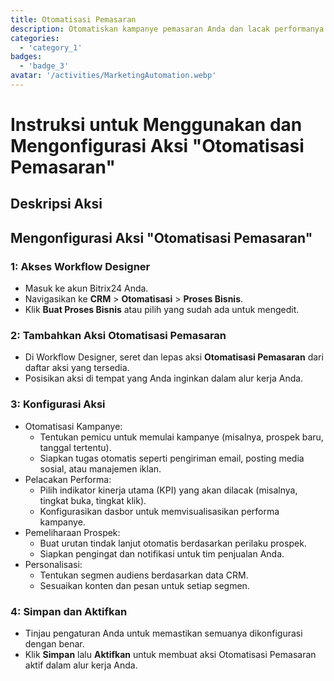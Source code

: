 ```yaml
---
title: Otomatisasi Pemasaran
description: Otomatiskan kampanye pemasaran Anda dan lacak performanya.
categories: 
  - 'category_1'
badges: 
  - 'badge_3'
avatar: '/activities/MarketingAutomation.webp'
---
```

# Instruksi untuk Menggunakan dan Mengonfigurasi Aksi "Otomatisasi Pemasaran"

## Deskripsi Aksi

## **Mengonfigurasi Aksi "Otomatisasi Pemasaran"**

### 1: Akses Workflow Designer
- Masuk ke akun Bitrix24 Anda.
- Navigasikan ke **CRM** > **Otomatisasi** > **Proses Bisnis**.
- Klik **Buat Proses Bisnis** atau pilih yang sudah ada untuk mengedit.

### 2: Tambahkan Aksi Otomatisasi Pemasaran
- Di Workflow Designer, seret dan lepas aksi **Otomatisasi Pemasaran** dari daftar aksi yang tersedia.
- Posisikan aksi di tempat yang Anda inginkan dalam alur kerja Anda.

### 3: Konfigurasi Aksi
- Otomatisasi Kampanye:
  - Tentukan pemicu untuk memulai kampanye (misalnya, prospek baru, tanggal tertentu).
  - Siapkan tugas otomatis seperti pengiriman email, posting media sosial, atau manajemen iklan.
- Pelacakan Performa:
  - Pilih indikator kinerja utama (KPI) yang akan dilacak (misalnya, tingkat buka, tingkat klik).
  - Konfigurasikan dasbor untuk memvisualisasikan performa kampanye.
- Pemeliharaan Prospek:
  - Buat urutan tindak lanjut otomatis berdasarkan perilaku prospek.
  - Siapkan pengingat dan notifikasi untuk tim penjualan Anda.
- Personalisasi:
  - Tentukan segmen audiens berdasarkan data CRM.
  - Sesuaikan konten dan pesan untuk setiap segmen.

### 4: Simpan dan Aktifkan
- Tinjau pengaturan Anda untuk memastikan semuanya dikonfigurasi dengan benar.
- Klik **Simpan** lalu **Aktifkan** untuk membuat aksi Otomatisasi Pemasaran aktif dalam alur kerja Anda.